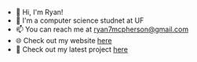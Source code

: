- 👋 Hi, I'm Ryan!
- 🌱 I'm a computer science studnet at UF 
- 📫 You can reach me at ryan7mcpherson@gmail.com
- 🌐 Check out my website [here](https://ryanmcpherson.info)
- 🎵 Check out my latest project [here](https://sixdos.herokuapp.com/)
